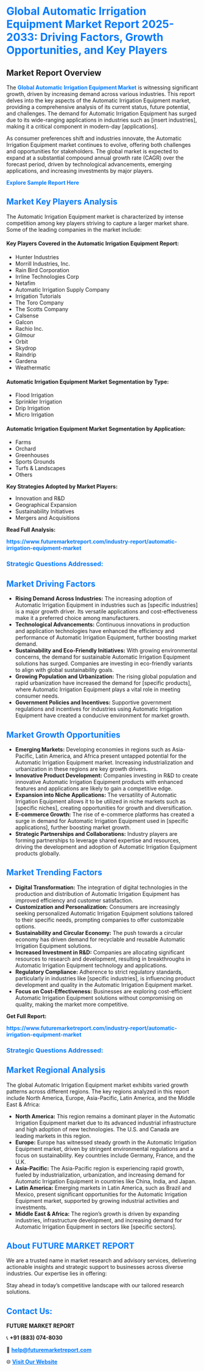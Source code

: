<h1 style="color: #007BFF;">Global Automatic Irrigation Equipment Market Report 2025-2033: Driving Factors, Growth Opportunities, and Key Players</h1>

<section id="overview">
<h2>Market Report Overview</h2>
<p>The <a href="https://www.futuremarketreport.com/industry-report/automatic-irrigation-equipment-market" style="color: #007BFF; text-decoration: none;"><strong>Global Automatic Irrigation Equipment Market</strong></a> is witnessing significant growth, driven by increasing demand across various industries. This report delves into the key aspects of the Automatic Irrigation Equipment market, providing a comprehensive analysis of its current status, future potential, and challenges. The demand for Automatic Irrigation Equipment has surged due to its wide-ranging applications in industries such as [insert industries], making it a critical component in modern-day [applications].</p>
<p>As consumer preferences shift and industries innovate, the Automatic Irrigation Equipment market continues to evolve, offering both challenges and opportunities for stakeholders. The global market is expected to expand at a substantial compound annual growth rate (CAGR) over the forecast period, driven by technological advancements, emerging applications, and increasing investments by major players.</p>
</section>

<section id="overview">
<p><a href="https://www.futuremarketreport.com/request-sample/reportId=91950" style="color: #007BFF; text-decoration: none;"><strong>Explore Sample Report Here</strong></a></p>
</section>

<section id="key-players">
<h2 style="color: #007BFF;">Market Key Players Analysis</h2>
<p>The Automatic Irrigation Equipment market is characterized by intense competition among key players striving to capture a larger market share. Some of the leading companies in the market include:</p>
<h4>Key Players Covered in the Automatic Irrigation Equipment Report:</h4>
<ul><li>Hunter Industries</li><li>Morrill Industries, Inc.</li><li>Rain Bird Corporation</li><li>Irrline Technologies Corp</li><li>Netafim</li><li>Automatic Irrigation Supply Company</li><li>Irrigation Tutorials</li><li>The Toro Company</li><li>The Scotts Company</li><li>Calsense</li><li>Galcon</li><li>Rachio Inc.</li><li>Gilmour</li><li>Orbit</li><li>Skydrop</li><li>Raindrip</li><li>Gardena</li><li>Weathermatic</li></ul>
<h4>Automatic Irrigation Equipment Market Segmentation by Type:</h4>
<ul><li>Flood Irrigation</li><li>Sprinkler Irrigation</li><li>Drip Irrigation</li><li>Micro Irrigation</li></ul>

<h4>Automatic Irrigation Equipment Market Segmentation by Application:</h4>
<ul><li>Farms</li><li>Orchard</li><li>Greenhouses</li><li>Sports Grounds</li><li>Turfs &amp; Landscapes</li><li>Others</li></ul>
<p><strong>Key Strategies Adopted by Market Players:</strong></p>
<ul>
<li>Innovation and R&D</li>
<li>Geographical Expansion</li>
<li>Sustainability Initiatives</li>
<li>Mergers and Acquisitions</li>
</ul>
</section>

<section>
<p><strong>Read Full Analysis: </strong></p><a href="https://www.futuremarketreport.com/industry-report/automatic-irrigation-equipment-market" style="color: #007BFF; text-decoration: none;"><strong>https://www.futuremarketreport.com/industry-report/automatic-irrigation-equipment-market</strong></a>
<h3 style="color: #007BFF;">Strategic Questions Addressed:</h3>
</section>

<section id="driving-factors">
<h2 style="color: #007BFF;">Market Driving Factors</h2>
<ul>
<li><strong>Rising Demand Across Industries:</strong> The increasing adoption of Automatic Irrigation Equipment in industries such as [specific industries] is a major growth driver. Its versatile applications and cost-effectiveness make it a preferred choice among manufacturers.</li>
<li><strong>Technological Advancements:</strong> Continuous innovations in production and application technologies have enhanced the efficiency and performance of Automatic Irrigation Equipment, further boosting market demand.</li>
<li><strong>Sustainability and Eco-Friendly Initiatives:</strong> With growing environmental concerns, the demand for sustainable Automatic Irrigation Equipment solutions has surged. Companies are investing in eco-friendly variants to align with global sustainability goals.</li>
<li><strong>Growing Population and Urbanization:</strong> The rising global population and rapid urbanization have increased the demand for [specific products], where Automatic Irrigation Equipment plays a vital role in meeting consumer needs.</li>
<li><strong>Government Policies and Incentives:</strong> Supportive government regulations and incentives for industries using Automatic Irrigation Equipment have created a conducive environment for market growth.</li>
</ul>
</section>

<section id="growth-opportunities">
<h2 style="color: #007BFF;">Market Growth Opportunities</h2>
<ul>
<li><strong>Emerging Markets:</strong> Developing economies in regions such as Asia-Pacific, Latin America, and Africa present untapped potential for the Automatic Irrigation Equipment market. Increasing industrialization and urbanization in these regions are key growth drivers.</li>
<li><strong>Innovative Product Development:</strong> Companies investing in R&D to create innovative Automatic Irrigation Equipment products with enhanced features and applications are likely to gain a competitive edge.</li>
<li><strong>Expansion into Niche Applications:</strong> The versatility of Automatic Irrigation Equipment allows it to be utilized in niche markets such as [specific niches], creating opportunities for growth and diversification.</li>
<li><strong>E-commerce Growth:</strong> The rise of e-commerce platforms has created a surge in demand for Automatic Irrigation Equipment used in [specific applications], further boosting market growth.</li>
<li><strong>Strategic Partnerships and Collaborations:</strong> Industry players are forming partnerships to leverage shared expertise and resources, driving the development and adoption of Automatic Irrigation Equipment products globally.</li>
</ul>
</section>

<section id="trending-factors">
<h2 style="color: #007BFF;">Market Trending Factors</h2>
<ul>
<li><strong>Digital Transformation:</strong> The integration of digital technologies in the production and distribution of Automatic Irrigation Equipment has improved efficiency and customer satisfaction.</li>
<li><strong>Customization and Personalization:</strong> Consumers are increasingly seeking personalized Automatic Irrigation Equipment solutions tailored to their specific needs, prompting companies to offer customizable options.</li>
<li><strong>Sustainability and Circular Economy:</strong> The push towards a circular economy has driven demand for recyclable and reusable Automatic Irrigation Equipment solutions.</li>
<li><strong>Increased Investment in R&D:</strong> Companies are allocating significant resources to research and development, resulting in breakthroughs in Automatic Irrigation Equipment technology and applications.</li>
<li><strong>Regulatory Compliance:</strong> Adherence to strict regulatory standards, particularly in industries like [specific industries], is influencing product development and quality in the Automatic Irrigation Equipment market.</li>
<li><strong>Focus on Cost-Effectiveness:</strong> Businesses are exploring cost-efficient Automatic Irrigation Equipment solutions without compromising on quality, making the market more competitive.</li>
</ul>
</section>

<section>
<p><strong>Get Full Report: </strong></p><a href="https://www.futuremarketreport.com/industry-report/automatic-irrigation-equipment-market" style="color: #007BFF; text-decoration: none;"><strong>https://www.futuremarketreport.com/industry-report/automatic-irrigation-equipment-market</strong></a>
<h3 style="color: #007BFF;">Strategic Questions Addressed:</h3>
</section>


<section id="regional-analysis">
<h2 style="color: #007BFF;">Market Regional Analysis</h2>
<p>The global Automatic Irrigation Equipment market exhibits varied growth patterns across different regions. The key regions analyzed in this report include North America, Europe, Asia-Pacific, Latin America, and the Middle East & Africa:</p>
<ul>
<li><strong>North America:</strong> This region remains a dominant player in the Automatic Irrigation Equipment market due to its advanced industrial infrastructure and high adoption of new technologies. The U.S. and Canada are leading markets in this region.</li>
<li><strong>Europe:</strong> Europe has witnessed steady growth in the Automatic Irrigation Equipment market, driven by stringent environmental regulations and a focus on sustainability. Key countries include Germany, France, and the U.K.</li>
<li><strong>Asia-Pacific:</strong> The Asia-Pacific region is experiencing rapid growth, fueled by industrialization, urbanization, and increasing demand for Automatic Irrigation Equipment in countries like China, India, and Japan.</li>
<li><strong>Latin America:</strong> Emerging markets in Latin America, such as Brazil and Mexico, present significant opportunities for the Automatic Irrigation Equipment market, supported by growing industrial activities and investments.</li>
<li><strong>Middle East & Africa:</strong> The region’s growth is driven by expanding industries, infrastructure development, and increasing demand for Automatic Irrigation Equipment in sectors like [specific sectors].</li>
</ul>
</section>

<footer>
<h2 style="color: #007BFF;">About FUTURE MARKET REPORT</h2>
<p>We are a trusted name in market research and advisory services, delivering actionable insights and strategic support to businesses across diverse industries. Our expertise lies in offering:</p>

<p>Stay ahead in today’s competitive landscape with our tailored research solutions.</p>

<h2 style="color: #007BFF;">Contact Us:</h2>
<p><strong>FUTURE MARKET REPORT</strong></p>
<p>📞 <strong>+91 (883) 074-8030</strong></p>
<p>📧 <strong><a href="mailto:help@futuremarketreport.com" style="color: #007BFF;">help@futuremarketreport.com</a></strong></p>
<p>🌐 <strong><a href="https://www.futuremarketreport.com/" style="color: #007BFF;">Visit Our Website</a></strong></p>
</footer>